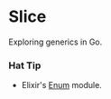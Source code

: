 # Slice

Exploring generics in Go.

### Hat Tip

- Elixir's [Enum](https://hexdocs.pm/elixir/Enum.html) module. 